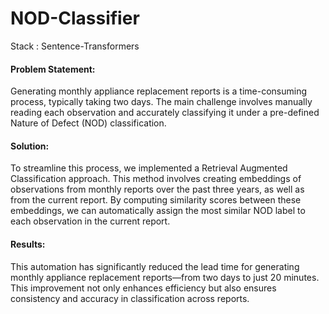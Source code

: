 # NOD-Classifier

Stack : Sentence-Transformers

#### Problem Statement:
Generating monthly appliance replacement reports is a time-consuming process, typically taking two days. The main challenge involves manually reading each observation and accurately classifying it under a pre-defined Nature of Defect (NOD) classification.

#### Solution:
To streamline this process, we implemented a Retrieval Augmented Classification approach. This method involves creating embeddings of observations from monthly reports over the past three years, as well as from the current report. By computing similarity scores between these embeddings, we can automatically assign the most similar NOD label to each observation in the current report.

#### Results:
This automation has significantly reduced the lead time for generating monthly appliance replacement reports—from two days to just 20 minutes. This improvement not only enhances efficiency but also ensures consistency and accuracy in classification across reports.


